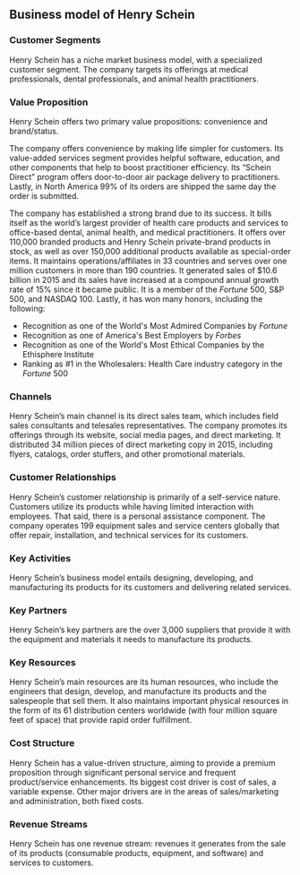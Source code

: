 Business model of Henry Schein
------------------------------

 ### Customer Segments

 Henry Schein has a niche market business model, with a specialized customer segment. The company targets its offerings at medical professionals, dental professionals, and animal health practitioners.

 ### Value Proposition

 Henry Schein offers two primary value propositions: convenience and brand/status.

 The company offers convenience by making life simpler for customers. Its value-added services segment provides helpful software, education, and other components that help to boost practitioner efficiency. Its “Schein Direct” program offers door-to-door air package delivery to practitioners. Lastly, in North America 99% of its orders are shipped the same day the order is submitted.

 The company has established a strong brand due to its success. It bills itself as the world’s largest provider of health care products and services to office-based dental, animal health, and medical practitioners. It offers over 110,000 branded products and Henry Schein private-brand products in stock, as well as over 150,000 additional products available as special-order items. It maintains operations/affiliates in 33 countries and serves over one million customers in more than 190 countries. It generated sales of $10.6 billion in 2015 and its sales have increased at a compound annual growth rate of 15% since it became public. It is a member of the *Fortune* 500, S&P 500, and NASDAQ 100. Lastly, it has won many honors, including the following:

  * Recognition as one of the World's Most Admired Companies by *Fortune*
 * Recognition as one of America's Best Employers by *Forbes*
 * Recognition as one of the World's Most Ethical Companies by the Ethisphere Institute
 * Ranking as #1 in the Wholesalers: Health Care industry category in the *Fortune* 500
  ### Channels

 Henry Schein’s main channel is its direct sales team, which includes field sales consultants and telesales representatives. The company promotes its offerings through its website, social media pages, and direct marketing. It distributed 34 million pieces of direct marketing copy in 2015, including flyers, catalogs, order stuffers, and other promotional materials.

 ### Customer Relationships

 Henry Schein’s customer relationship is primarily of a self-service nature. Customers utilize its products while having limited interaction with employees. That said, there is a personal assistance component. The company operates 199 equipment sales and service centers globally that offer repair, installation, and technical services for its customers.

 ### Key Activities

 Henry Schein’s business model entails designing, developing, and manufacturing its products for its customers and delivering related services.

 ### Key Partners

 Henry Schein’s key partners are the over 3,000 suppliers that provide it with the equipment and materials it needs to manufacture its products.

 ### Key Resources

 Henry Schein’s main resources are its human resources, who include the engineers that design, develop, and manufacture its products and the salespeople that sell them. It also maintains important physical resources in the form of its 61 distribution centers worldwide (with four million square feet of space) that provide rapid order fulfillment.

 ### Cost Structure

 Henry Schein has a value-driven structure, aiming to provide a premium proposition through significant personal service and frequent product/service enhancements. Its biggest cost driver is cost of sales, a variable expense. Other major drivers are in the areas of sales/marketing and administration, both fixed costs.

 ### Revenue Streams

 Henry Schein has one revenue stream: revenues it generates from the sale of its products (consumable products, equipment, and software) and services to customers.